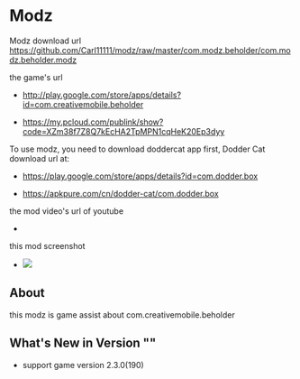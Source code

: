 # Modz

Modz download url https://github.com/Carl11111/modz/raw/master/com.modz.beholder/com.modz.beholder.modz

the game's url

* http://play.google.com/store/apps/details?id=com.creativemobile.beholder

* https://my.pcloud.com/publink/show?code=XZm38f7Z8Q7kEcHA2TpMPN1cqHeK20Ep3dyy

To use modz, you need to download doddercat app first, Dodder Cat download url at:

* https://play.google.com/store/apps/details?id=com.dodder.box

* https://apkpure.com/cn/dodder-cat/com.dodder.box
                      
the mod video's url of youtube

* 

this mod screenshot

* ![](https://github.com/Carl11111/modz/blob/master/com.modz.beholder/screenshot/modz.jpg)


## About

this modz is game assist about com.creativemobile.beholder

## What's New in Version ""

* support game version 2.3.0(190) 
